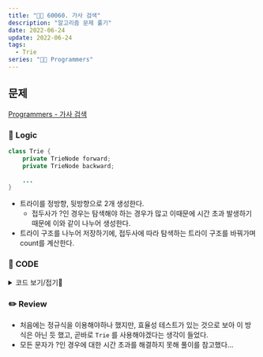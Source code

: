 ```yaml
---
title: "👩‍💻 60060. 가사 검색"
description: "알고리즘 문제 풀기"
date: 2022-06-24
update: 2022-06-24
tags:
  - Trie
series: "👩‍💻 Programmers"
---
```


## 문제
[Programmers - 가사 검색](https://programmers.co.kr/learn/courses/30/lessons/60060)

### 📍 **Logic**

```java
class Trie {
    private TrieNode forward;
    private TrieNode backward;

    ...
}
```

- 트라이를 정방향, 뒷방향으로 2개 생성한다.
  - 접두사가 ?인 경우는 탐색해야 하는 경우가 많고 이때문에 시간 초과 발생하기 때문에 이와 같이 나누어 생성한다.
- 트라이 구조를 나누어 저장하기에, 접두사에 따라 탐색하는 트라이 구조를 바꿔가며 count를 계산한다.

### 📄 **CODE**

<details>
  <summary>코드 보기/접기💫</summary>
    <div markdown="1">

	import java.util.*;

    class TrieNode {
        private Map<Character, TrieNode> childNodes = new HashMap<>();
        int count;

        // 자식 노드 맵 Getter
        public Map<Character, TrieNode> getChildNodes() {
            return this.childNodes;
        }
    }

    class Trie {
        // 트라이를 정방향, 뒷방향으로 2개 생성
        // 접두사가 ?인 경우는 탐색해야 하는 경우가 많고 이때문에 시간 초과 발생...
        private TrieNode forward;
        private TrieNode backward;

        public Trie() {
            forward = new TrieNode();
            backward = new TrieNode();
        }

        public void insert(String word) {
            insertBackward(word);
            insertForward(word);
        }

        // 주어진 문자의 뒷부분부터 Trie 구조 생성, count 계산
        private void insertBackward(String word) {
            TrieNode node = backward;

            for (int i = word.length() - 1; i >= 0; i--) {
                node.count++;
                char ch = word.charAt(i);
                Map<Character, TrieNode> childNodes = node.getChildNodes();
                childNodes.putIfAbsent(ch, new TrieNode());
                node = childNodes.get(ch);
            }
        }

        // 주어진 문자의 앞부분부터 Trie 구조 생성, count 계산
        private void insertForward(String word) {
            TrieNode node = forward;

            for (int i = 0; i < word.length(); i++) {
                node.count++;
                char ch = word.charAt(i);
                Map<Character, TrieNode> childNodes = node.getChildNodes();
                childNodes.putIfAbsent(ch, new TrieNode());
                node = childNodes.get(ch);
            }
        }

        // 접두사가 ?라면 뒷방향 Trie로부터 count
        // 그렇지 않다면 정방향 Trie로부터 count
        public int getCount(String query) {
            return query.charAt(0) == '?' ? getCountBackward(query) : getCountFarward(query);
        }

        private int getCountBackward(String query) {
            TrieNode node = backward;

            for (int i = query.length() - 1; i >= 0; i--) {
                char ch = query.charAt(i);
                if (ch == '?') return node.count;
                Map<Character, TrieNode> childNodes = node.getChildNodes();
                if (!childNodes.containsKey(ch)) return 0;
                node = childNodes.get(ch);
            }

            return node.count;
        }

        private int getCountFarward(String query) {
            TrieNode node = forward;

            for (int i = 0; i < query.length(); i++) {
                char ch = query.charAt(i);
                if (ch == '?') return node.count;
                Map<Character, TrieNode> childNodes = node.getChildNodes();
                if (!childNodes.containsKey(ch)) return 0;
                node = childNodes.get(ch);
            }

            return node.count;
        }
    }

    class Solution {
        public int[] solution(String[] words, String[] queries) {
            // 문자열 길이를 인덱스로 하는 Trie 배열 선언
            Trie[] trie = new Trie[100001];
            int[] answer = new int[queries.length];
            
            // 문자열 길이를 기준으로 배열 초기화 후, trie 생성
            for (String word : words) {
                int len = word.length();
                if (trie[len] == null) trie[len] = new Trie();
                trie[len].insert(word);
            }

            // query 길이에 해당하는 trie 배열 값이 없다면 해당하는 문자가 없다는 의미,
            // 있다면 개수 count
            for (int i = 0; i < queries.length; i++) {
                int len = queries[i].length();
                if (trie[len] == null) answer[i] = 0;
                else answer[i] = trie[len].getCount(queries[i]);
            }
            
            return answer;
        }
    }
  	</div>
</details>

### ✏️ **Review**
- 처음에는 정규식을 이용해야하나 했지만, 효율성 테스트가 있는 것으로 보아 이 방식은 아닌 듯 했고, 곧바로 `Trie` 를 사용해야겠다는 생각이 들었다.
- 모든 문자가 ?인 경우에 대한 시간 초과를 해결하지 못해 풀이를 참고했다...